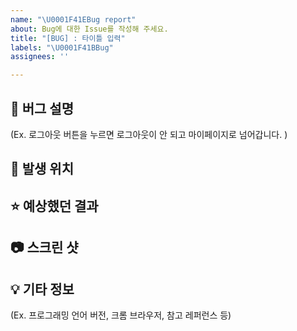 ```yaml
---
name: "\U0001F41EBug report"
about: Bug에 대한 Issue를 작성해 주세요.
title: "[BUG] : 타이틀 입력"
labels: "\U0001F41BBug"
assignees: ''

---
```


## 🐞 버그 설명
<!-- 버그 내용 및 버그 발생 상황을 알려주세요. -->
(Ex. 로그아웃 버튼을 누르면 로그아웃이 안 되고 마이페이지로 넘어갑니다. )


## 📍 발생 위치
<!-- 버그가 발생한 위치(파일, 라인, 페이지 등)에 대해 알려주세요. -->


## ⭐ 예상했던 결과
<!-- 정상 작동 시 나와야 하는 결과에 대해 알려주세요. -->


## 📷 스크린 샷
<!-- 문제 상황을 참고할 수 있도록 스크린 샷을 첨부해 주세요. -->


## 💡 기타 정보
<!-- 그 외 참고할 정보가 있다면 적어주세요. -->
(Ex. 프로그래밍 언어 버전, 크롬 브라우저, 참고 레퍼런스 등)
